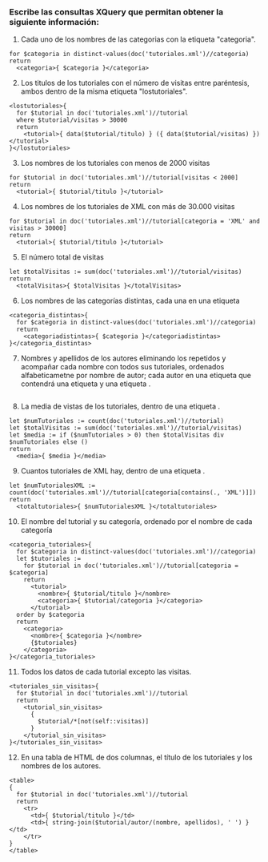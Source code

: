 ### Escribe las consultas XQuery que permitan obtener la siguiente información: 
1. Cada uno de los nombres de las categorias con la etiqueta "categoria".
>
```
for $categoria in distinct-values(doc('tutoriales.xml')//categoria)
return 
  <categoria>{ $categoria }</categoria>
```
>
2. Los titulos de los tutoriales con el número de visitas entre paréntesis, ambos dentro de la misma etiqueta "lostutoriales".
>
```
<lostutoriales>{
  for $tutorial in doc('tutoriales.xml')//tutorial
  where $tutorial/visitas > 30000
  return 
    <tutorial>{ data($tutorial/titulo) } ({ data($tutorial/visitas) })</tutorial>
}</lostutoriales>

```
>
3. Los nombres de los tutoriales con menos de 2000 visitas
>
```
for $tutorial in doc('tutoriales.xml')//tutorial[visitas < 2000]
return 
  <tutorial>{ $tutorial/titulo }</tutorial>

```
>
4. Los nombres de los tutoriales de XML con más de 30.000 visitas
>
```
for $tutorial in doc('tutoriales.xml')//tutorial[categoria = 'XML' and visitas > 30000]
return 
  <tutorial>{ $tutorial/titulo }</tutorial>
```
>
5. El número total de visitas
>
```
let $totalVisitas := sum(doc('tutoriales.xml')//tutorial/visitas)
return 
  <totalVisitas>{ $totalVisitas }</totalVisitas>

```
>
6. Los nombres de las categorías distintas, cada una en una etiqueta <categoriadistintas>
>
```
<categoria_distintas>{
  for $categoria in distinct-values(doc('tutoriales.xml')//categoria)
  return 
    <categoriadistintas>{ $categoria }</categoriadistintas>
}</categoria_distintas>

```
>
7. Nombres y apellidos de los autores eliminando los repetidos y acompañar cada nombre con todos sus tutoriales, ordenados alfabeticametne por nombre de autor; cada autor en una etiqueta <autor> que contendrá una etiqueta <nombreyapellidos> y una etiqueta <titulo>.
>
```
```
>
8. La media de vistas de los tutoriales, dentro de una etiqueta <media>.
>
```
let $numTutoriales := count(doc('tutoriales.xml')//tutorial)
let $totalVisitas := sum(doc('tutoriales.xml')//tutorial/visitas)
let $media := if ($numTutoriales > 0) then $totalVisitas div $numTutoriales else ()
return 
  <media>{ $media }</media>
```
>
9. Cuantos tutoriales de XML hay, dentro de una etiqueta <totaltutoriales>.
>
```
let $numTutorialesXML := count(doc('tutoriales.xml')//tutorial[categoria[contains(., 'XML')]])
return 
  <totaltutoriales>{ $numTutorialesXML }</totaltutoriales>
```
>
10.  El nombre del tutorial y su categoría, ordenado por el nombre de cada categoría
>
```
<categoria_tutoriales>{
  for $categoria in distinct-values(doc('tutoriales.xml')//categoria)
  let $tutoriales :=
    for $tutorial in doc('tutoriales.xml')//tutorial[categoria = $categoria]
    return
      <tutorial>
        <nombre>{ $tutorial/titulo }</nombre>
        <categoria>{ $tutorial/categoria }</categoria>
      </tutorial>
  order by $categoria
  return 
    <categoria>
      <nombre>{ $categoria }</nombre>
      {$tutoriales}
    </categoria>
}</categoria_tutoriales>
```
>
11.  Todos los datos de cada tutorial excepto las visitas.
>
```
<tutoriales_sin_visitas>{
  for $tutorial in doc('tutoriales.xml')//tutorial
  return
    <tutorial_sin_visitas>
      {
        $tutorial/*[not(self::visitas)] 
      }
    </tutorial_sin_visitas>
}</tutoriales_sin_visitas>

```
>
12. En una tabla de HTML de dos columnas, el título de los tutoriales y los nombres de los autores.
>
```
<table>
{
  for $tutorial in doc('tutoriales.xml')//tutorial
  return
    <tr>
      <td>{ $tutorial/titulo }</td>
      <td>{ string-join($tutorial/autor/(nombre, apellidos), ' ') }</td>
    </tr>
}
</table>
```
